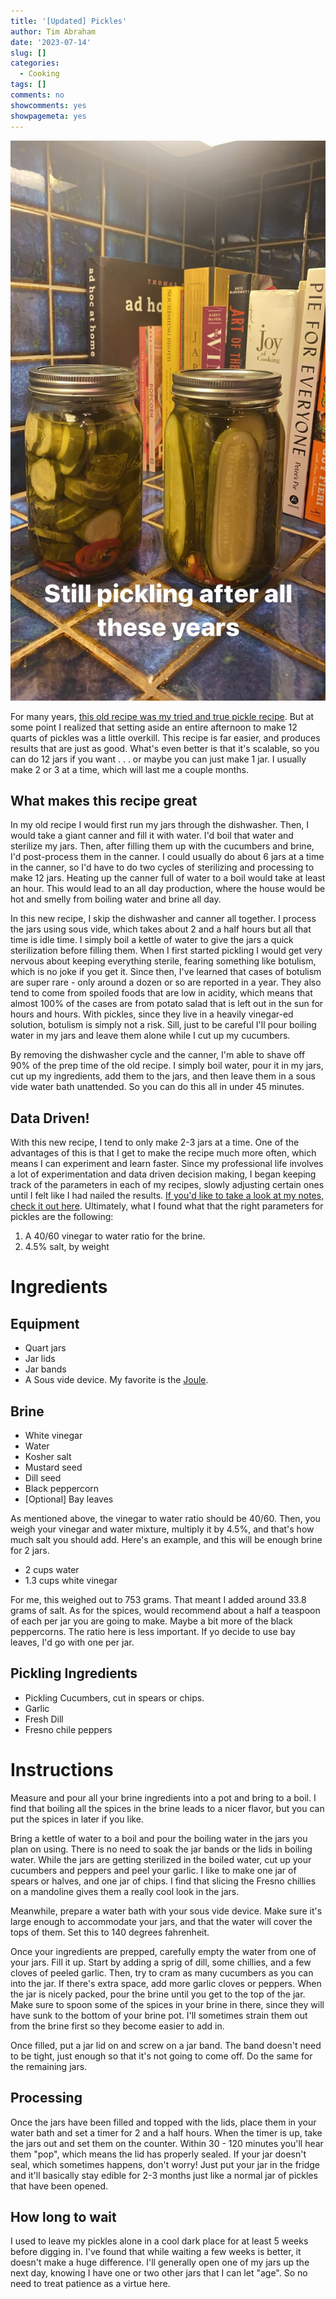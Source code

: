 ```yaml
---
title: '[Updated] Pickles'
author: Tim Abraham
date: '2023-07-14'
slug: []
categories:
  - Cooking
tags: []
comments: no
showcomments: yes
showpagemeta: yes
---
```



![](images/new_pickles.JPG)

For many years, [this old recipe was my tried and true pickle recipe](https://www.timabe.info/cook/spicy-dill-pickles). But at some point I realized that setting aside an entire afternoon to make 12 quarts of pickles was a little overkill. This recipe is far easier, and produces results that are just as good. What's even better is that it's scalable, so you can do 12 jars if you want . . . or maybe you can just make 1 jar. I usually make 2 or 3 at a time, which will last me a couple months. 

## What makes this recipe great

In my old recipe I would first run my jars through the dishwasher. Then, I would take a giant canner and fill it with water. I'd boil that water and sterilize my jars. Then, after filling them up with the cucumbers and brine, I'd post-process them in the canner. I could usually do about 6 jars at a time in the canner, so I'd have to do two cycles of sterilizing and processing to make 12 jars. Heating up the canner full of water to a boil would take at least an hour. This would lead to an all day production, where the house would be hot and smelly from boiling water and brine all day. 

In this new recipe, I skip the dishwasher and canner all together. I process the jars using sous vide, which takes about 2 and a half hours but all that time is idle time. I simply boil a kettle of water to give the jars a quick sterilization before filling them. When I first started pickling I would get very nervous about keeping everything sterile, fearing something like botulism, which is no joke if you get it. Since then, I've learned that cases of botulism are super rare - only around a dozen or so are reported in a year. They also tend to come from spoiled foods that are low in acidity, which means that almost 100% of the cases are from potato salad that is left out in the sun for hours and hours. With pickles, since they live in a heavily vinegar-ed solution, botulism is simply not a risk. Sill, just to be careful I'll pour boiling water in my jars and leave them alone while I cut up my cucumbers.

By removing the dishwasher cycle and the canner, I'm able to shave off 90% of the prep time of the old recipe. I simply boil water, pour it in my jars, cut up my ingredients, add them to the jars, and then leave them in a sous vide water bath unattended. So you can do this all in under 45 minutes.

## Data Driven! 

With this new recipe, I tend to only make 2-3 jars at a time. One of the advantages of this is that I get to make the recipe much more often, which means I can experiment and learn faster. Since my professional life involves a lot of experimentation and data driven decision making, I began keeping track of the parameters in each of my recipes, slowly adjusting certain ones until I felt like I had nailed the results. [If you'd like to take a look at my notes, check it out here](https://www.notion.so/timabe/Pickles-5dba3093f0194f3eb7e33cf5f6564a6b). Ultimately, what I found what that the right parameters for pickles are the following:

1. A 40/60 vinegar to water ratio for the brine.
2. 4.5% salt, by weight

# Ingredients

## Equipment

* Quart jars
* Jar lids 
* Jar bands
* A Sous vide device. My favorite is the [Joule](https://www.williams-sonoma.com/products/breville-joule-sous-vide/?catalogId=79&sku=3592319&cm_ven=PLA&cm_cat=Google&cm_pla=Electrics%20%3E%20Sous%20Vide&region_id=820120&cm_ite=3592319&gclid=CjwKCAjwieuGBhAsEiwA1Ly_nf0l-yvqzSTBin33CYJVVI1uWHKjxJFzJDk7NB-DyVKbGCJEjs7sRBoCY_UQAvD_BwE).

## Brine

* White vinegar
* Water
* Kosher salt
* Mustard seed
* Dill seed
* Black peppercorn
* [Optional] Bay leaves

As mentioned above, the vinegar to water ratio should be 40/60. Then, you weigh your vinegar and water mixture, multiply it by 4.5%, and that's how much salt you should add. Here's an example, and this will be enough brine for 2 jars.

* 2 cups water
* 1.3 cups white vinegar

For me, this weighed out to 753 grams. That meant I added around 33.8 grams of salt. As for the spices, would recommend about a half a teaspoon of each per jar you are going to make. Maybe a bit more of the black peppercorns. The ratio here is less important. If yo decide to use bay leaves, I'd go with one per jar.

## Pickling Ingredients

* Pickling Cucumbers, cut in spears or chips.
* Garlic
* Fresh Dill
* Fresno chile peppers

# Instructions

Measure and pour all your brine ingredients into a pot and bring to a boil. I find that boiling all the spices in the brine leads to a nicer flavor, but you can put the spices in later if you like. 

Bring a kettle of water to a boil and pour the boiling water in the jars you plan on using. There is no need to soak the jar bands or the lids in boiling water. While the jars are getting sterilized in the boiled water, cut up your cucumbers and peppers and peel your garlic. I like to make one jar of spears or halves, and one jar of chips. I find that slicing the Fresno chillies on a mandoline gives them a really cool look in the jars. 

Meanwhile, prepare a water bath with your sous vide device. Make sure it's large enough to accommodate your jars, and that the water will cover the tops of them. Set this to 140 degrees fahrenheit.

Once your ingredients are prepped, carefully empty the water from one of your jars. Fill it up. Start by adding a sprig of dill, some chillies, and a few cloves of peeled garlic. Then, try to cram as many cucumbers as you can into the jar. If there's extra space, add more garlic cloves or peppers. When the jar is nicely packed, pour the brine until you get to the top of the jar. Make sure to spoon some of the spices in your brine in there, since they will have sunk to the bottom of your brine pot. I'll sometimes strain them out from the brine first so they become easier to add in. 

Once filled, put a jar lid on and screw on a jar band. The band doesn't need to be tight, just enough so that it's not going to come off. Do the same for the remaining jars.

## Processing

Once the jars have been filled and topped with the lids, place them in your water bath and set a timer for 2 and a half hours. When the timer is up, take the jars out and set them on the counter. Within 30 - 120 minutes you'll hear them "pop", which means the lid has properly sealed. If your jar doesn't seal, which sometimes happens, don't worry! Just put your jar in the fridge and it'll basically stay edible for 2-3 months just like a normal jar of pickles that have been opened.

## How long to wait

I used to leave my pickles alone in a cool dark place for at least 5 weeks before digging in. I've found that while waiting a few weeks is better, it doesn't make a huge difference. I'll generally open one of my jars up the next day, knowing I have one or two other jars that I can let "age". So no need to treat patience as a virtue here. 


